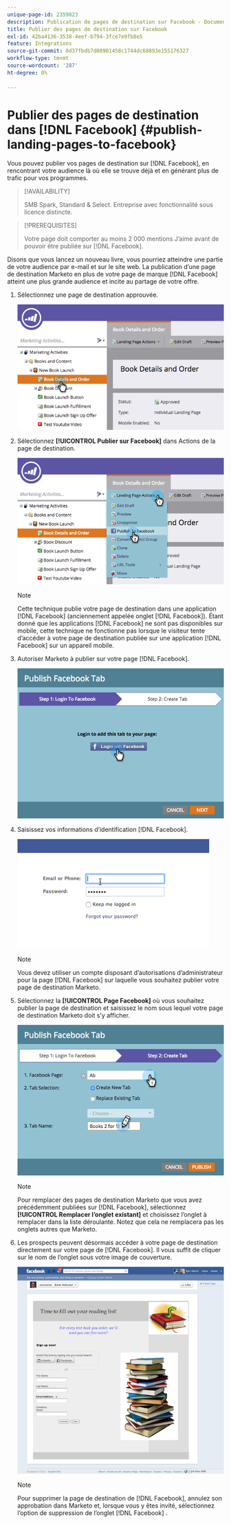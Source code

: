 ```yaml
---
unique-page-id: 2359823
description: Publication de pages de destination sur Facebook - Documents Marketo - Documentation du produit
title: Publier des pages de destination sur Facebook
exl-id: 42ba4136-3538-4eef-b794-3fce7e9fb8e5
feature: Integrations
source-git-commit: 0d37fbdb7d08901458c1744dc68893e155176327
workflow-type: tm+mt
source-wordcount: '287'
ht-degree: 0%

---
```


# Publier des pages de destination dans [!DNL Facebook] {#publish-landing-pages-to-facebook}

Vous pouvez publier vos pages de destination sur [!DNL Facebook], en rencontrant votre audience là où elle se trouve déjà et en générant plus de trafic pour vos programmes.

>[!AVAILABILITY]
>
>SMB Spark, Standard &amp; Select. Entreprise avec fonctionnalité sous licence distincte.

>[!PREREQUISITES]
>
>Votre page doit comporter au moins 2 000 mentions J’aime avant de pouvoir être publiée sur [!DNL Facebook].

Disons que vous lancez un nouveau livre, vous pourriez atteindre une partie de votre audience par e-mail et sur le site web. La publication d’une page de destination Marketo en plus de votre page de marque [!DNL Facebook] atteint une plus grande audience et incite au partage de votre offre.

1. Sélectionnez une page de destination approuvée.

   ![](assets/image2015-4-22-16-3a53-3a46.png)

1. Sélectionnez **[!UICONTROL Publier sur Facebook]** dans Actions de la page de destination.

   ![](assets/image2015-4-22-16-3a54-3a55.png)

   >[!NOTE]
   >
   >Cette technique publie votre page de destination dans une application [!DNL Facebook] (anciennement appelée onglet [!DNL Facebook]). Étant donné que les applications [!DNL Facebook] ne sont pas disponibles sur mobile, cette technique ne fonctionne pas lorsque le visiteur tente d’accéder à votre page de destination publiée sur une application [!DNL Facebook] sur un appareil mobile.

1. Autoriser Marketo à publier sur votre page [!DNL Facebook].

   ![](assets/image2015-4-22-18-3a27-3a14.png)

1. Saisissez vos informations d’identification [!DNL Facebook].

   ![](assets/image2015-4-22-18-3a29-3a57.png)

   >[!NOTE]
   >
   >Vous devez utiliser un compte disposant d’autorisations d’administrateur pour la page [!DNL Facebook] sur laquelle vous souhaitez publier votre page de destination Marketo.

1. Sélectionnez la **[!UICONTROL Page Facebook]** où vous souhaitez publier la page de destination et saisissez le nom sous lequel votre page de destination Marketo doit s’y afficher.

   ![](assets/image2015-4-22-18-3a31-3a39.png)

   >[!NOTE]
   >
   >Pour remplacer des pages de destination Marketo que vous avez précédemment publiées sur [!DNL Facebook], sélectionnez **[!UICONTROL Remplacer l’onglet existant]** et choisissez l’onglet à remplacer dans la liste déroulante. Notez que cela ne remplacera pas les onglets autres que Marketo.

1. Les prospects peuvent désormais accéder à votre page de destination directement sur votre page de [!DNL Facebook]. Il vous suffit de cliquer sur le nom de l’onglet sous votre image de couverture.

   ![](assets/image2015-4-22-18-3a42-3a15.png)

   >[!NOTE]
   >
   >Pour supprimer la page de destination de [!DNL Facebook], annulez son approbation dans Marketo et, lorsque vous y êtes invité, sélectionnez l’option de suppression de l’onglet [!DNL Facebook] .
